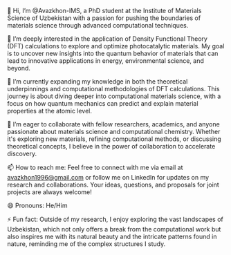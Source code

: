 👋 Hi, I’m @Avazkhon-IMS, a PhD student at the Institute of Materials Science of Uzbekistan with a passion for pushing the boundaries of materials science through advanced computational techniques.

👀 I’m deeply interested in the application of Density Functional Theory (DFT) calculations to explore and optimize photocatalytic materials. My goal is to uncover new insights into the quantum behavior of materials that can lead to innovative applications in energy, environmental science, and beyond.

🌱 I’m currently expanding my knowledge in both the theoretical underpinnings and computational methodologies of DFT calculations. This journey is about diving deeper into computational materials science, with a focus on how quantum mechanics can predict and explain material properties at the atomic level.

💞️ I’m eager to collaborate with fellow researchers, academics, and anyone passionate about materials science and computational chemistry. Whether it's exploring new materials, refining computational methods, or discussing theoretical concepts, I believe in the power of collaboration to accelerate discovery.

📫 How to reach me: Feel free to connect with me via email at avazkhon1996@gmail.com or follow me on LinkedIn for updates on my research and collaborations. Your ideas, questions, and proposals for joint projects are always welcome!

😄 Pronouns: He/Him

⚡ Fun fact: Outside of my research, I enjoy exploring the vast landscapes of Uzbekistan, which not only offers a break from the computational work but also inspires me with its natural beauty and the intricate patterns found in nature, reminding me of the complex structures I study.
